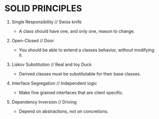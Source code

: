 # SOLID PRINCIPLES

1. Single Responsibility // Swiss knife

    - A class should have one, and only one, reason to change.
    
2. Open-Closed // Door

    - You should be able to extend a classes behavior, without modifying it.
    
3. Liskov Substitution // Real and toy Duck

    - Derived classes must be substitutable for their base classes.
    
4. Interface Segregation // Independent logic

    - Make fine grained interfaces that are client specific.
    
5. Dependency Inversion // Driving

    - Depend on abstractions, not on concretions.
